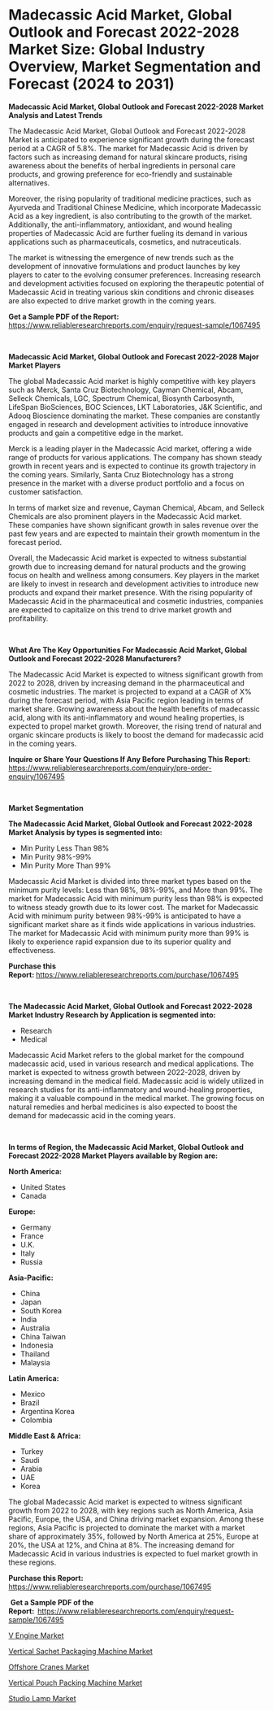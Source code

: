 <p><h1>Madecassic Acid Market, Global Outlook and Forecast 2022-2028 Market Size: Global Industry Overview, Market Segmentation and Forecast (2024 to 2031)</h1></p><p><strong>Madecassic Acid Market, Global Outlook and Forecast 2022-2028 Market Analysis and Latest Trends</strong></p>
<p><p>The Madecassic Acid Market, Global Outlook and Forecast 2022-2028 Market is anticipated to experience significant growth during the forecast period at a CAGR of 5.8%. The market for Madecassic Acid is driven by factors such as increasing demand for natural skincare products, rising awareness about the benefits of herbal ingredients in personal care products, and growing preference for eco-friendly and sustainable alternatives.</p><p>Moreover, the rising popularity of traditional medicine practices, such as Ayurveda and Traditional Chinese Medicine, which incorporate Madecassic Acid as a key ingredient, is also contributing to the growth of the market. Additionally, the anti-inflammatory, antioxidant, and wound healing properties of Madecassic Acid are further fueling its demand in various applications such as pharmaceuticals, cosmetics, and nutraceuticals.</p><p>The market is witnessing the emergence of new trends such as the development of innovative formulations and product launches by key players to cater to the evolving consumer preferences. Increasing research and development activities focused on exploring the therapeutic potential of Madecassic Acid in treating various skin conditions and chronic diseases are also expected to drive market growth in the coming years.</p></p>
<p><strong>Get a Sample PDF of the Report:&nbsp;</strong> <a href="https://www.reliableresearchreports.com/enquiry/request-sample/1067495">https://www.reliableresearchreports.com/enquiry/request-sample/1067495</a></p>
<p>&nbsp;</p>
<p><strong>Madecassic Acid Market, Global Outlook and Forecast 2022-2028 Major Market Players</strong></p>
<p><p>The global Madecassic Acid market is highly competitive with key players such as Merck, Santa Cruz Biotechnology, Cayman Chemical, Abcam, Selleck Chemicals, LGC, Spectrum Chemical, Biosynth Carbosynth, LifeSpan BioSciences, BOC Sciences, LKT Laboratories, J&K Scientific, and Adooq Bioscience dominating the market. These companies are constantly engaged in research and development activities to introduce innovative products and gain a competitive edge in the market.</p><p>Merck is a leading player in the Madecassic Acid market, offering a wide range of products for various applications. The company has shown steady growth in recent years and is expected to continue its growth trajectory in the coming years. Similarly, Santa Cruz Biotechnology has a strong presence in the market with a diverse product portfolio and a focus on customer satisfaction.</p><p>In terms of market size and revenue, Cayman Chemical, Abcam, and Selleck Chemicals are also prominent players in the Madecassic Acid market. These companies have shown significant growth in sales revenue over the past few years and are expected to maintain their growth momentum in the forecast period.</p><p>Overall, the Madecassic Acid market is expected to witness substantial growth due to increasing demand for natural products and the growing focus on health and wellness among consumers. Key players in the market are likely to invest in research and development activities to introduce new products and expand their market presence. With the rising popularity of Madecassic Acid in the pharmaceutical and cosmetic industries, companies are expected to capitalize on this trend to drive market growth and profitability.</p></p>
<p>&nbsp;</p>
<p><strong>What Are The Key Opportunities For Madecassic Acid Market, Global Outlook and Forecast 2022-2028 Manufacturers?</strong></p>
<p><p>The Madecassic Acid Market is expected to witness significant growth from 2022 to 2028, driven by increasing demand in the pharmaceutical and cosmetic industries. The market is projected to expand at a CAGR of X% during the forecast period, with Asia Pacific region leading in terms of market share. Growing awareness about the health benefits of madecassic acid, along with its anti-inflammatory and wound healing properties, is expected to propel market growth. Moreover, the rising trend of natural and organic skincare products is likely to boost the demand for madecassic acid in the coming years.</p></p>
<p><strong>Inquire or Share Your Questions If Any Before Purchasing This Report:</strong> <a href="https://www.reliableresearchreports.com/enquiry/pre-order-enquiry/1067495">https://www.reliableresearchreports.com/enquiry/pre-order-enquiry/1067495</a></p>
<p>&nbsp;</p>
<p><strong>Market Segmentation</strong></p>
<p><strong>The Madecassic Acid Market, Global Outlook and Forecast 2022-2028 Market Analysis by types is segmented into:</strong></p>
<p><ul><li>Min Purity Less Than 98%</li><li>Min Purity 98%-99%</li><li>Min Purity More Than 99%</li></ul></p>
<p><p>Madecassic Acid Market is divided into three market types based on the minimum purity levels: Less than 98%, 98%-99%, and More than 99%. The market for Madecassic Acid with minimum purity less than 98% is expected to witness steady growth due to its lower cost. The market for Madecassic Acid with minimum purity between 98%-99% is anticipated to have a significant market share as it finds wide applications in various industries. The market for Madecassic Acid with minimum purity more than 99% is likely to experience rapid expansion due to its superior quality and effectiveness.</p></p>
<p><strong>Purchase this Report:&nbsp;</strong><a href="https://www.reliableresearchreports.com/purchase/1067495">https://www.reliableresearchreports.com/purchase/1067495</a></p>
<p>&nbsp;</p>
<p><strong>The Madecassic Acid Market, Global Outlook and Forecast 2022-2028 Market Industry Research by Application is segmented into:</strong></p>
<p><ul><li>Research</li><li>Medical</li></ul></p>
<p><p>Madecassic Acid Market refers to the global market for the compound madecassic acid, used in various research and medical applications. The market is expected to witness growth between 2022-2028, driven by increasing demand in the medical field. Madecassic acid is widely utilized in research studies for its anti-inflammatory and wound-healing properties, making it a valuable compound in the medical market. The growing focus on natural remedies and herbal medicines is also expected to boost the demand for madecassic acid in the coming years.</p></p>
<p>&nbsp;</p>
<p><strong>In terms of Region, the Madecassic Acid Market, Global Outlook and Forecast 2022-2028 Market Players available by Region are:</strong></p>
<p>
    <p> <strong> North America: </strong>
        <ul>
            <li>United States</li>
            <li>Canada</li>
        </ul>
        </p> 
    <p> <strong> Europe: </strong>
        <ul>
            <li>Germany</li>
            <li>France</li>
            <li>U.K.</li>
            <li>Italy</li>
            <li>Russia</li>
        </ul>
        </p> 
    <p> <strong> Asia-Pacific: </strong>
        <ul>
            <li>China</li>
            <li>Japan</li>
            <li>South Korea</li>
            <li>India</li>
            <li>Australia</li>
            <li>China Taiwan</li>
            <li>Indonesia</li>
            <li>Thailand</li>
            <li>Malaysia</li>
        </ul>
        </p> 
    <p> <strong> Latin America: </strong>
        <ul>
            <li>Mexico</li>
            <li>Brazil</li>
            <li>Argentina Korea</li>
            <li>Colombia</li>
        </ul>
        </p> 
    <p> <strong> Middle East & Africa: </strong>
        <ul>
            <li>Turkey</li>
            <li>Saudi</li>
            <li>Arabia</li>
            <li>UAE</li>
            <li>Korea</li>
        </ul>
    </p>
    </p>
<p><p>The global Madecassic Acid market is expected to witness significant growth from 2022 to 2028, with key regions such as North America, Asia Pacific, Europe, the USA, and China driving market expansion. Among these regions, Asia Pacific is projected to dominate the market with a market share of approximately 35%, followed by North America at 25%, Europe at 20%, the USA at 12%, and China at 8%. The increasing demand for Madecassic Acid in various industries is expected to fuel market growth in these regions.</p></p>
<p><strong>Purchase this Report: </strong><a href="https://www.reliableresearchreports.com/purchase/1067495">https://www.reliableresearchreports.com/purchase/1067495</a></p>
<p>&nbsp;<strong>Get a Sample PDF of the Report:&nbsp;&nbsp;</strong><a href="https://www.reliableresearchreports.com/enquiry/request-sample/1067495">https://www.reliableresearchreports.com/enquiry/request-sample/1067495</a></p>
<p><strong></strong></p>
<p><p><a href="https://medium.com/@krithi.reportprime/v-engine-market-size-cagr-trends-2024-2030-3e376cb0c080">V Engine Market</a></p><p><a href="https://medium.com/@krithi.reportprime/vertical-sachet-packaging-machine-market-share-evolution-and-market-growth-trends-2024-2031-610c638464ab">Vertical Sachet Packaging Machine Market</a></p><p><a href="https://medium.com/@josueherzog/offshore-cranes-market-exploring-market-share-market-trends-and-future-growth-d844d1274c69">Offshore Cranes Market</a></p><p><a href="https://medium.com/@krithi.reportprime/vertical-pouch-packing-machine-nbsp-market-focuses-on-market-share-size-and-projected-forecast-425c29731b08">Vertical Pouch Packing Machine Market</a></p><p><a href="https://medium.com/@josueherzog/studio-lamp-market-share-evolution-and-market-growth-trends-2024-2031-0036163d0114">Studio Lamp Market</a></p></p>